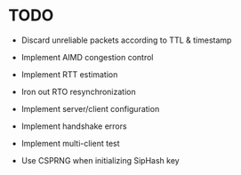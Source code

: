 # TODO

  * Discard unreliable packets according to TTL & timestamp

  * Implement AIMD congestion control

  * Implement RTT estimation

  * Iron out RTO resynchronization

  * Implement server/client configuration

  * Implement handshake errors

  * Implement multi-client test

  * Use CSPRNG when initializing SipHash key
